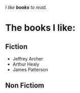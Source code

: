 *I like **books** to read.*
# The books I like:

## Fiction
- Jeffrey Archer
- Arthur Healy
- James Patterson

## Non Fictiom

